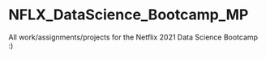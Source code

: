 # NFLX_DataScience_Bootcamp_MP
All work/assignments/projects for the Netflix 2021 Data Science Bootcamp :) 
